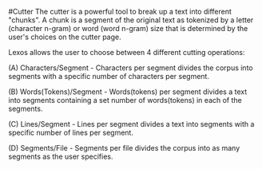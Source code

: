 #Cutter
The cutter is a powerful tool to break up a text into different "chunks". 
A chunk is a segment of the original text as tokenized by a letter 
(character n-gram) or word (word n-gram) size that is
determined by the user's choices on the cutter page.

Lexos allows the user to choose between 4 different cutting operations:

(A) Characters/Segment - Characters per segment divides the corpus into segments with a specific
number of characters per segment.

(B) Words(Tokens)/Segment - Words(tokens) per segment divides a text into segments containing
a set number of words(tokens) in each of the segments.

(C) Lines/Segment - Lines per segment divides a text into segments with a specific
number of lines per segment.

(D) Segments/File - Segments per file divides the corpus into as many segments as the user
specifies.

